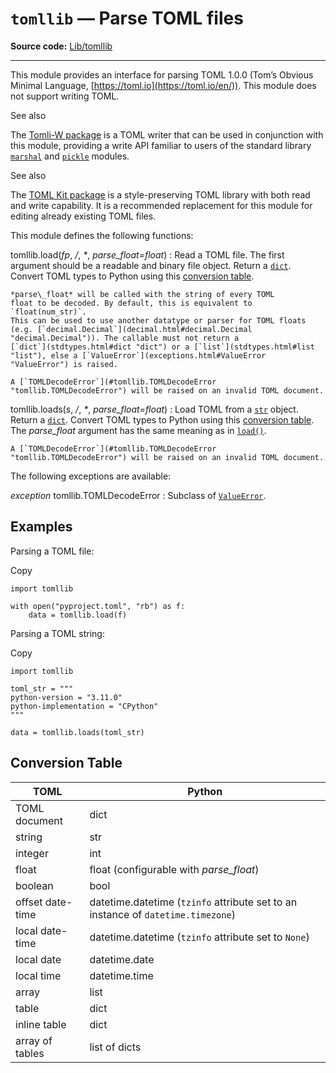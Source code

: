 `tomllib` — Parse TOML files
============================

**Source code:** [Lib/tomllib](https://github.com/python/cpython/tree/3.13/Lib/tomllib)

---

This module provides an interface for parsing TOML 1.0.0 (Tom’s Obvious Minimal
Language, [https://toml.io](https://toml.io/en/)). This module does not
support writing TOML.

See also

The [Tomli-W package](https://pypi.org/project/tomli-w/)
is a TOML writer that can be used in conjunction with this module,
providing a write API familiar to users of the standard library
[`marshal`](marshal.html#module-marshal "marshal: Convert Python objects to streams of bytes and back (with different constraints).") and [`pickle`](pickle.html#module-pickle "pickle: Convert Python objects to streams of bytes and back.") modules.

See also

The [TOML Kit package](https://pypi.org/project/tomlkit/)
is a style-preserving TOML library with both read and write capability.
It is a recommended replacement for this module for editing already
existing TOML files.

This module defines the following functions:

tomllib.load(*fp*, */*, *\**, *parse\_float=float*)
:   Read a TOML file. The first argument should be a readable and binary file object.
    Return a [`dict`](stdtypes.html#dict "dict"). Convert TOML types to Python using this
    [conversion table](#toml-to-py-table).

    *parse\_float* will be called with the string of every TOML
    float to be decoded. By default, this is equivalent to `float(num_str)`.
    This can be used to use another datatype or parser for TOML floats
    (e.g. [`decimal.Decimal`](decimal.html#decimal.Decimal "decimal.Decimal")). The callable must not return a
    [`dict`](stdtypes.html#dict "dict") or a [`list`](stdtypes.html#list "list"), else a [`ValueError`](exceptions.html#ValueError "ValueError") is raised.

    A [`TOMLDecodeError`](#tomllib.TOMLDecodeError "tomllib.TOMLDecodeError") will be raised on an invalid TOML document.

tomllib.loads(*s*, */*, *\**, *parse\_float=float*)
:   Load TOML from a [`str`](stdtypes.html#str "str") object. Return a [`dict`](stdtypes.html#dict "dict"). Convert TOML
    types to Python using this [conversion table](#toml-to-py-table). The
    *parse\_float* argument has the same meaning as in [`load()`](#tomllib.load "tomllib.load").

    A [`TOMLDecodeError`](#tomllib.TOMLDecodeError "tomllib.TOMLDecodeError") will be raised on an invalid TOML document.

The following exceptions are available:

*exception* tomllib.TOMLDecodeError
:   Subclass of [`ValueError`](exceptions.html#ValueError "ValueError").

Examples
--------

Parsing a TOML file:

Copy

```
import tomllib

with open("pyproject.toml", "rb") as f:
    data = tomllib.load(f)

```

Parsing a TOML string:

Copy

```
import tomllib

toml_str = """
python-version = "3.11.0"
python-implementation = "CPython"
"""

data = tomllib.loads(toml_str)

```

Conversion Table
----------------

| TOML | Python |
| --- | --- |
| TOML document | dict |
| string | str |
| integer | int |
| float | float (configurable with *parse\_float*) |
| boolean | bool |
| offset date-time | datetime.datetime (`tzinfo` attribute set to an instance of `datetime.timezone`) |
| local date-time | datetime.datetime (`tzinfo` attribute set to `None`) |
| local date | datetime.date |
| local time | datetime.time |
| array | list |
| table | dict |
| inline table | dict |
| array of tables | list of dicts |